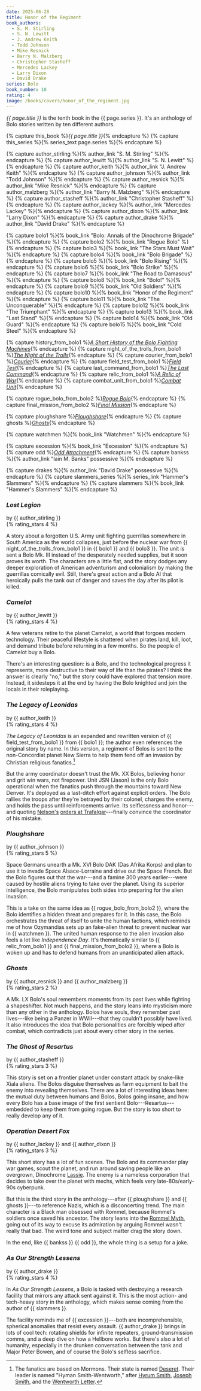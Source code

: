 ```yaml
---
date: 2025-06-28
title: Honor of the Regiment
book_authors:
  - S. M. Stirling
  - S. N. Lewitt
  - J. Andrew Keith
  - Todd Johnson
  - Mike Resnick
  - Barry N. Malzberg
  - Christopher Stasheff
  - Mercedes Lackey
  - Larry Dixon
  - David Drake
series: Bolo
book_number: 10
rating: 4
image: /books/covers/honor_of_the_regiment.jpg
---
```


<cite class="book-title">{{ page.title }}</cite> is the tenth book in the
<span class="book-series">{{ page.series }}</span>. It's an anthology of Bolo
stories written by ten different authors.

{% capture this_book %}<cite class="book-title">{{ page.title }}</cite>{% endcapture %}
{% capture this_series %}{% series_text page.series %}{% endcapture %}

{% capture author_stirling %}{% author_link "S. M. Stirling" %}{% endcapture %}
{% capture author_lewitt %}{% author_link "S. N. Lewitt" %}{% endcapture %}
{% capture author_keith %}{% author_link "J. Andrew Keith" %}{% endcapture %}
{% capture author_johnson %}{% author_link "Todd Johnson" %}{% endcapture %}
{% capture author_resnick %}{% author_link "Mike Resnick" %}{% endcapture %}
{% capture author_malzberg %}{% author_link "Barry N. Malzberg" %}{% endcapture %}
{% capture author_stasheff %}{% author_link "Christopher Stasheff" %}{% endcapture %}
{% capture author_lackey %}{% author_link "Mercedes Lackey" %}{% endcapture %}
{% capture author_dixon %}{% author_link "Larry Dixon" %}{% endcapture %}
{% capture author_drake %}{% author_link "David Drake" %}{% endcapture %}

{% capture bolo1 %}{% book_link "Bolo: Annals of the Dinochrome Brigade" %}{% endcapture %}
{% capture bolo2 %}{% book_link "Rogue Bolo" %}{% endcapture %}
{% capture bolo3 %}{% book_link "The Stars Must Wait" %}{% endcapture %}
{% capture bolo4 %}{% book_link "Bolo Brigade" %}{% endcapture %}
{% capture bolo5 %}{% book_link "Bolo Rising" %}{% endcapture %}
{% capture bolo6 %}{% book_link "Bolo Strike" %}{% endcapture %}
{% capture bolo7 %}{% book_link "The Road to Damascus" %}{% endcapture %}
{% capture bolo8 %}{% book_link "Bolo!" %}{% endcapture %}
{% capture bolo9 %}{% book_link "Old Soldiers" %}{% endcapture %}
{% capture bolo10 %}{% book_link "Honor of the Regiment" %}{% endcapture %}
{% capture bolo11 %}{% book_link "The Unconquerable" %}{% endcapture %}
{% capture bolo12 %}{% book_link "The Triumphant" %}{% endcapture %}
{% capture bolo13 %}{% book_link "Last Stand" %}{% endcapture %}
{% capture bolo14 %}{% book_link "Old Guard" %}{% endcapture %}
{% capture bolo15 %}{% book_link "Cold Steel" %}{% endcapture %}

{% capture history_from_bolo1 %}<a href="/books/bolo_annals_of_the_dinochrome_brigade/#a-short-history-of-the-bolo-fighting-machines"><cite class="short-story-title">A Short History of the Bolo Fighting Machines</cite></a>{% endcapture %}
{% capture night_of_the_trolls_from_bolo1 %}<a href="/books/bolo_annals_of_the_dinochrome_brigade/#the-night-of-the-trolls"><cite class="short-story-title">The Night of the Trolls</cite></a>{% endcapture %}
{% capture courier_from_bolo1 %}<a href="/books/bolo_annals_of_the_dinochrome_brigade/#courier"><cite class="short-story-title">Courier</cite></a>{% endcapture %}
{% capture field_test_from_bolo1 %}<a href="/books/bolo_annals_of_the_dinochrome_brigade/#field-test"><cite class="short-story-title">Field Test</cite></a>{% endcapture %}
{% capture last_command_from_bolo1 %}<a href="/books/bolo_annals_of_the_dinochrome_brigade/#the-last-command"><cite class="short-story-title">The Last Command</cite></a>{% endcapture %}
{% capture relic_from_bolo1 %}<a href="/books/bolo_annals_of_the_dinochrome_brigade/#a-relic-of-war"><cite class="short-story-title">A Relic of War</cite></a>{% endcapture %}
{% capture combat_unit_from_bolo1 %}<a href="/books/bolo_annals_of_the_dinochrome_brigade/#combat-unit"><cite class="short-story-title">Combat Unit</cite></a>{% endcapture %}

{% capture rogue_bolo_from_bolo2 %}<a href="/books/rogue_bolo/#rogue-bolo"><cite class="short-story-title">Rogue Bolo</cite></a>{% endcapture %}
{% capture final_mission_from_bolo2  %}<a href="/books/rogue_bolo/#final-mission"><cite class="short-story-title">Final Mission</cite></a>{% endcapture %}

{% capture ploughshare %}<a href="#ploughshare"><cite class="short-story-title">Ploughshare</cite></a>{% endcapture %}
{% capture ghosts %}<a href="#ghosts"><cite class="short-story-title">Ghosts</cite></a>{% endcapture %}

{% capture watchmen %}{% book_link "Watchmen" %}{% endcapture %}

{% capture excession %}{% book_link "Excession" %}{% endcapture %}
{% capture odd %}<a href="/books/the_state_of_the_art/#odd-attachment"><cite class="short-story-title">Odd Attachment</cite></a>{% endcapture %}
{% capture bankss %}{% author_link "Iain M. Banks" possessive %}{% endcapture %}

{% capture drakes %}{% author_link "David Drake" possessive %}{% endcapture %}
{% capture slammers_series %}{% series_link "Hammer's Slammers" %}{% endcapture %}
{% capture slammers %}{% book_link "Hammer's Slammers" %}{% endcapture %}

### <cite class="short-story-title">Lost Legion</cite>
<div class="written-by">by {{ author_stirling }}</div>
{% rating_stars 4 %}

A story about a forgotten <span class="nowrap">U.S.</span> Army unit fighting
guerrillas somewhere in South America as the world collapses, just before the
nuclear war from {{ night_of_the_trolls_from_bolo1 }} in {{ bolo1 }} and {{
bolo3 }}. The unit is sent a Bolo Mk. III instead of the desperately needed
supplies, but it soon proves its worth. The characters are a little flat, and
the story dodges any deeper exploration of American adventurism and
colonialism by making the guerrillas comically evil. Still, there's great
action and a Bolo AI that heroically pulls the tank out of danger and saves
the day after its pilot is killed.

### <cite class="short-story-title">Camelot</cite>
<div class="written-by">by {{ author_lewitt }}</div>
{% rating_stars 4 %}

A few veterans retire to the planet Camelot, a world that forgoes modern
technology. Their peaceful lifestyle is shattered when pirates land, kill,
loot, and demand tribute before returning in a few months. So the people of
Camelot buy a Bolo.

There's an interesting question: is a Bolo, and the technological progress it
represents, more destructive to their way of life than the pirates? I think
the answer is clearly "no," but the story could have explored that tension
more. Instead, it sidesteps it at the end by having the Bolo knighted and join
the locals in their roleplaying.

### <cite class="short-story-title">The Legacy of Leonidas</cite>
<div class="written-by">by {{ author_keith }}</div>
{% rating_stars 4 %}

<cite class="short-story-title">The Legacy of Leonidas</cite> is an expanded
and rewritten version of {{ field_test_from_bolo1 }} from {{ bolo1 }}; the
author even references the original story by name. In this version, a regiment
of Bolos is sent to the non-Concordiat planet New Sierra to help them fend off
an invasion by Christian religious fanatics.[^mormons]

[^mormons]:
    The fanatics are based on Mormons. Their state is named
    [Deseret][deseret]. Their leader is named "Hyman Smith-Wentworth," after
    [Hyrum Smith][hyrum], [Joseph Smith][smith], and the [Wentworth
    Letter][wentworth].

[deseret]: https://en.wikipedia.org/wiki/State_of_Deseret
[hyrum]: https://en.wikipedia.org/wiki/Hyrum_Smith
[smith]: https://en.wikipedia.org/wiki/Joseph_Smith
[wentworth]: https://en.wikipedia.org/wiki/Wentworth_letter

But the army coordinator doesn't trust the Mk. XX Bolos, believing honor and
grit win wars, not firepower. Unit JSN (Jason) is the only Bolo operational
when the fanatics push through the mountains toward New Denver. It's deployed
as a last-ditch effort against explicit orders. The Bolo rallies the troops
after they're betrayed by their colonel, charges the enemy, and holds the pass
until reinforcements arrive. Its selflessness and honor---and quoting
[Nelson's][nelson] [orders at Trafalgar][duty]---finally convince the
coordinator of his mistake.

[nelson]: https://en.wikipedia.org/wiki/Horatio_Nelson,_1st_Viscount_Nelson
[duty]: https://en.wikipedia.org/wiki/England_expects_that_every_man_will_do_his_duty

### <cite class="short-story-title">Ploughshare</cite>
<div class="written-by">by {{ author_johnson }}</div>
{% rating_stars 5 %}

Space Germans unearth a Mk. XVI Bolo DAK (Das Afrika Korps) and plan to use it
to invade Space Alsace-Lorraine and drive out the Space French. But the Bolo
figures out that the war---and a famine 300 years earlier---were caused by
hostile aliens trying to take over the planet. Using its superior
intelligence, the Bolo manipulates both sides into preparing for the alien
invasion.

This is a take on the same idea as {{ rogue_bolo_from_bolo2 }}, where the Bolo
identifies a hidden threat and prepares for it. In this case, the Bolo
orchestrates the threat of itself to unite the human factions, which reminds
me of how Ozymandias sets up an fake-alien threat to prevent nuclear war in {{
watchmen }}. The united human response to the alien invasion also feels a lot
like <cite class="movie-title">Independence Day</cite>. It's thematically
similar to {{ relic_from_bolo1 }} and {{ final_mission_from_bolo2 }}, where a
Bolo is woken up and has to defend humans from an unanticipated alien attack.

### <cite class="short-story-title">Ghosts</cite>
<div class="written-by">by {{ author_resnick }} and {{ author_malzberg }}</div>
{% rating_stars 2 %}

A Mk. LX Bolo's soul remembers moments from its past lives while fighting a
shapeshifter. Not much happens, and the story leans into mysticism more than
any other in the anthology. Bolos have souls, they remember past lives---like
being a Panzer in WWII---that they couldn't possibly have lived. It also
introduces the idea that Bolo personalities are forcibly wiped after combat,
which contradicts just about every other story in the series.

### <cite class="short-story-title">The Ghost of Resartus</cite>
<div class="written-by">by {{ author_stasheff }}</div>
{% rating_stars 3 %}

This story is set on a frontier planet under constant attack by snake-like
Xiala aliens. The Bolos disguise themselves as farm equipment to bait the
enemy into revealing themselves. There are a lot of interesting ideas here:
the mutual duty between humans and Bolos, Bolos going insane, and how every
Bolo has a base image of the first sentient Bolo---Resartus---embedded to keep
them from going rogue. But the story is too short to really develop any of it.

### <cite class="short-story-title">Operation Desert Fox</cite>
<div class="written-by">by {{ author_lackey }} and {{ author_dixon }}</div>
{% rating_stars 3 %}

This short story has a lot of fun scenes. The Bolo and its commander play war
games, scout the planet, and run around saving people like an overgrown,
Dinochrome [Lassie][lassie]. The enemy is a nameless corporation that decides
to take over the planet with mechs, which feels very late-80s/early-90s
cyberpunk.

[lassie]: https://en.wikipedia.org/wiki/Lassie

But this is the third story in the anthology---after {{ ploughshare }} and {{
ghosts }}---to reference Nazis, which is a disconcerting trend. The main
character is a Black man obsessed with Rommel, because Rommel's soldiers once
saved his ancestor. The story leans into the [Rommel Myth][rm], going out of
its way to excuse its admiration by arguing Rommel wasn't really that bad. The
weird tone and subject matter drag the story down.

[rm]: https://en.wikipedia.org/wiki/Rommel_myth

In the end, like {{ bankss }} {{ odd }}, the whole thing is a setup for a
joke.

### <cite class="short-story-title">As Our Strength Lessens</cite>
<div class="written-by">by {{ author_drake }}</div>
{% rating_stars 4 %}

In <cite class="short-story-title">As Our Strength Lessens</cite>, a Bolo is
tasked with destroying a research facility that mirrors any attack sent
against it. This is the most action- and tech-heavy story in the anthology,
which makes sense coming from the author of {{ slammers }}.

The facility reminds me of {{ excession }}---both are incomprehensible,
spherical anomalies that resist every assault. {{ author_drake }} brings in
lots of cool tech: rotating shields for infinite repeaters,
ground-transmission comms, and a deep dive on how a Hellbore works. But
there's also a lot of humanity, especially in the drunken conversation between
the tank and Major Peter Bowen, and of course the Bolo's selfless sacrifice.
